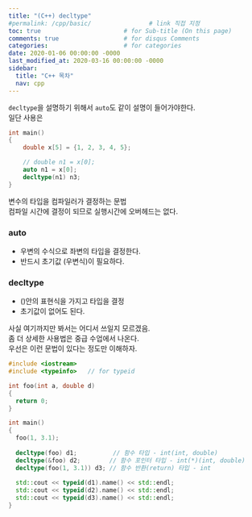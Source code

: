 ```yaml
---
title: "(C++) decltype"
#permalink: /cpp/basic/                # link 직접 지정
toc: true                       # for Sub-title (On this page)
comments: true                  # for disqus Comments
categories:                     # for categories
date: 2020-01-06 00:00:00 -0000
last_modified_at: 2020-03-16 00:00:00 -0000
sidebar:
  title: "C++ 목차"
  nav: cpp
---
```


`decltype`을 설명하기 위해서 `auto`도 같이 설명이 들어가야한다.<br>
일단 사용은

```cpp
int main()
{
    double x[5] = {1, 2, 3, 4, 5};

    // double n1 = x[0];
    auto n1 = x[0];
    decltype(n1) n3;
}
```

변수의 타입을 컴파일러가 결정하는 문법<br>
컴파일 시간에 결정이 되므로 실행시간에 오버헤드는 없다.<br>

### auto

* 우변의 수식으로 좌변의 타입을 결정한다.
* 반드시 초기값 (우변식)이 필요하다.

### decltype

* ()안의 표현식을 가지고 타입을 결정
* 초기값이 없어도 된다.

사실 여기까지만 봐서는 어디서 쓰일지 모르겠음.<br>
좀 더 상세한 사용법은 중급 수업에서 나온다.<br>
우선은 이런 문법이 있다는 정도만 이해하자.<br>

```cpp
#include <iostream>
#include <typeinfo>   // for typeid

int foo(int a, double d)
{
  return 0;
}

int main()
{
  foo(1, 3.1);
  
  decltype(foo) d1;          // 함수 타입 - int(int, double)
  decltype(&foo) d2;        // 함수 포인터 타입 - int(*)(int, double)
  decltype(foo(1, 3.1)) d3; // 함수 반환(return) 타입 - int
  
  std::cout << typeid(d1).name() << std::endl;
  std::cout << typeid(d2).name() << std::endl;
  std::cout << typeid(d3).name() << std::endl;
}
```